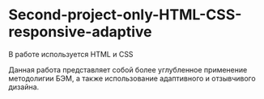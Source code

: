 # Second-project-only-HTML-CSS-responsive-adaptive

В работе используется HTML и CSS

Данная работа представляет собой более углубленное применение методолигии БЭМ, а также использование адаптивного и отзывчивого дизайна.

